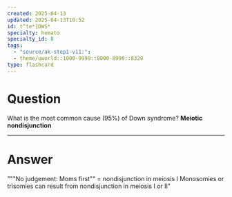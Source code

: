 ```yaml
---
created: 2025-04-13
updated: 2025-04-13T10:52
id: t^te*]DWS*
specialty: hemato
specialty_id: 8
tags:
  - "source/ak-step1-v11:": 
  - theme/uworld::1000-9999::8000-8999::8328
type: flashcard
---
```


# Question
What is the most common cause (95%) of Down syndrome?    **Meiotic nondisjunction**

---

# Answer
"""No judgement: Moms first"" = nondisjunction in meiosis I Monosomies or trisomies can result from nondisjunction in meiosis I or II"